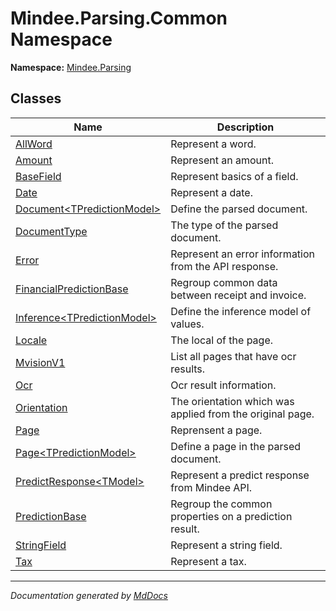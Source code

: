 ﻿<!--  
  <auto-generated>   
    The contents of this file were generated by a tool.  
    Changes to this file may be list if the file is regenerated  
  </auto-generated>   
-->

# Mindee.Parsing.Common Namespace

**Namespace:** [Mindee.Parsing](../index.md)  

## Classes

| Name                                                        | Description                                               |
| ----------------------------------------------------------- | --------------------------------------------------------- |
| [AllWord](AllWord/index.md)                                 | Represent a word.                                         |
| [Amount](Amount/index.md)                                   | Represent an amount.                                      |
| [BaseField](BaseField/index.md)                             | Represent basics of a field.                              |
| [Date](Date/index.md)                                       | Represent a date.                                         |
| [Document\<TPredictionModel\>](Document-1/index.md)         | Define the parsed document.                               |
| [DocumentType](DocumentType/index.md)                       | The type of the parsed document.                          |
| [Error](Error/index.md)                                     | Represent an error information from the API response.     |
| [FinancialPredictionBase](FinancialPredictionBase/index.md) | Regroup common data between receipt and invoice.          |
| [Inference\<TPredictionModel\>](Inference-1/index.md)       | Define the inference model of values.                     |
| [Locale](Locale/index.md)                                   | The local of the page.                                    |
| [MvisionV1](MvisionV1/index.md)                             | List all pages that have ocr results.                     |
| [Ocr](Ocr/index.md)                                         | Ocr result information.                                   |
| [Orientation](Orientation/index.md)                         | The orientation which was applied from the original page. |
| [Page](Page/index.md)                                       | Reprensent a page.                                        |
| [Page\<TPredictionModel\>](Page-1/index.md)                 | Define a page in the parsed document.                     |
| [PredictResponse\<TModel\>](PredictResponse-1/index.md)     | Represent a predict response from Mindee API.             |
| [PredictionBase](PredictionBase/index.md)                   | Regroup the common properties on a prediction result.     |
| [StringField](StringField/index.md)                         | Represent a string field.                                 |
| [Tax](Tax/index.md)                                         | Represent a tax.                                          |

___

*Documentation generated by [MdDocs](https://github.com/ap0llo/mddocs)*
